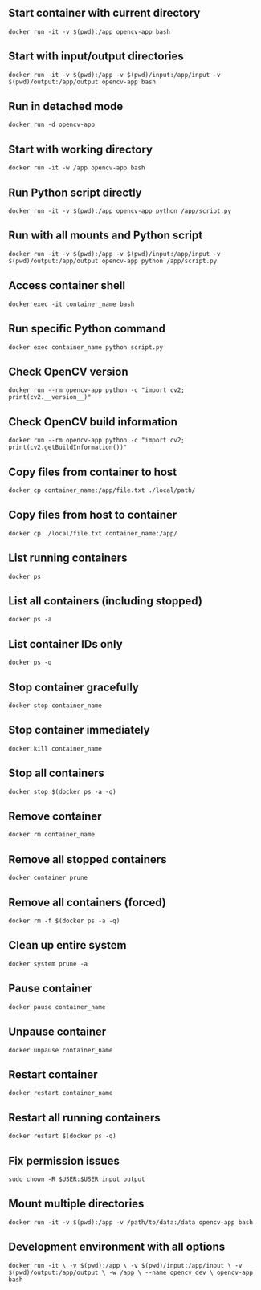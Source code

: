 ## Start container with current directory
`docker run -it -v $(pwd):/app opencv-app bash`

## Start with input/output directories
`docker run -it -v $(pwd):/app -v $(pwd)/input:/app/input -v $(pwd)/output:/app/output opencv-app bash`

## Run in detached mode
`docker run -d opencv-app`

## Start with working directory
`docker run -it -w /app opencv-app bash`

## Run Python script directly
`docker run -it -v $(pwd):/app opencv-app python /app/script.py`

## Run with all mounts and Python script
`docker run -it -v $(pwd):/app -v $(pwd)/input:/app/input -v $(pwd)/output:/app/output opencv-app python /app/script.py`

## Access container shell
`docker exec -it container_name bash`

## Run specific Python command
`docker exec container_name python script.py`

## Check OpenCV version
`docker run --rm opencv-app python -c "import cv2; print(cv2.__version__)"`

## Check OpenCV build information
`docker run --rm opencv-app python -c "import cv2; print(cv2.getBuildInformation())"`

## Copy files from container to host
`docker cp container_name:/app/file.txt ./local/path/`

## Copy files from host to container
`docker cp ./local/file.txt container_name:/app/`

## List running containers
`docker ps`

## List all containers (including stopped)
`docker ps -a`

## List container IDs only
`docker ps -q`

## Stop container gracefully
`docker stop container_name`

## Stop container immediately
`docker kill container_name`

## Stop all containers
`docker stop $(docker ps -a -q)`

## Remove container
`docker rm container_name`

## Remove all stopped containers
`docker container prune`

## Remove all containers (forced)
`docker rm -f $(docker ps -a -q)`

## Clean up entire system
`docker system prune -a`

## Pause container
`docker pause container_name`

## Unpause container
`docker unpause container_name`

## Restart container
`docker restart container_name`

## Restart all running containers
`docker restart $(docker ps -q)`

## Fix permission issues
`sudo chown -R $USER:$USER input output`

## Mount multiple directories
`docker run -it -v $(pwd):/app -v /path/to/data:/data opencv-app bash`

## Development environment with all options
`docker run -it \
    -v $(pwd):/app \
    -v $(pwd)/input:/app/input \
    -v $(pwd)/output:/app/output \
    -w /app \
    --name opencv_dev \
    opencv-app bash`

